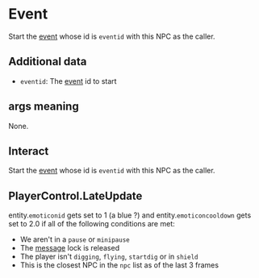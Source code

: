 # Event
Start the [event](../../../Enums%20and%20IDs/Events.md) whose id is `eventid` with this NPC as the caller.

## Additional data
- `eventid`: The [event](../../../Enums%20and%20IDs/Events.md) id to start

## args meaning
None.

## Interact
Start the [event](../../../Enums%20and%20IDs/Events.md) whose id is `eventid` with this NPC as the caller.

## PlayerControl.LateUpdate
entity.`emoticonid` gets set to 1 (a blue ?) and entity.`emoticoncooldown` gets set to 2.0 if all of the following conditions are met:

- We aren't in a `pause` or `minipause`
- The [message](../../../SetText/Notable%20states.md#message) lock is released
- The player isn't `digging`, `flying`, `startdig` or in `shield`
- This is the closest NPC in the `npc` list as of the last 3 frames